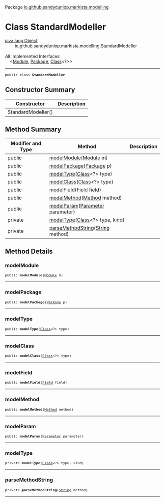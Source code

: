 Package [io.github.sandydunlop.markista.modelling](index.md)

# Class StandardModeller
[java.lang.Object](https://docs.oracle.com/en/java/javase/24/docs/api/java.base/java/lang/Object.html)<br/>
        io.github.sandydunlop.markista.modelling.StandardModeller<br/>
<br/>
All Implemented Interfaces:<br/>
    [](Modeller.md)<[Module](https://docs.oracle.com/en/java/javase/24/docs/api/java.base/java/lang/Module.html), [Package](https://docs.oracle.com/en/java/javase/24/docs/api/java.base/java/lang/Package.html), [Class](https://docs.oracle.com/en/java/javase/24/docs/api/java.base/java/lang/Class.html)<?>>


----

<span style="font-family: monospace; font-size: 80%;">public class __StandardModeller__</span>


## Constructor Summary

| Constructor        | Description |
|--------------------|-------------|
| StandardModeller() |             |



## Method Summary

| Modifier and Type                  | Method                                                                                                                                                      | Description |
|------------------------------------|-------------------------------------------------------------------------------------------------------------------------------------------------------------|-------------|
| public [](../model/ModuleNode.md)  | [modelModule](#modelmodule)([Module](https://docs.oracle.com/en/java/javase/24/docs/api/java.base/java/lang/Module.html) m)                                 |             |
| public [](../model/PackageNode.md) | [modelPackage](#modelpackage)([Package](https://docs.oracle.com/en/java/javase/24/docs/api/java.base/java/lang/Package.html) p)                             |             |
| public [](../model/TypeNode.md)    | [modelType](#modeltype)([Class](https://docs.oracle.com/en/java/javase/24/docs/api/java.base/java/lang/Class.html)<?> type)                                 |             |
| public [](../model/ClassNode.md)   | [modelClass](#modelclass)([Class](https://docs.oracle.com/en/java/javase/24/docs/api/java.base/java/lang/Class.html)<?> type)                               |             |
| public [](../model/FieldNode.md)   | [modelField](#modelfield)([Field](https://docs.oracle.com/en/java/javase/24/docs/api/java.base/java/lang/reflect/Field.html) field)                         |             |
| public [](../model/MethodNode.md)  | [modelMethod](#modelmethod)([Method](https://docs.oracle.com/en/java/javase/24/docs/api/java.base/java/lang/reflect/Method.html) method)                    |             |
| public [](../model/ParamNode.md)   | [modelParam](#modelparam)([Parameter](https://docs.oracle.com/en/java/javase/24/docs/api/java.base/java/lang/reflect/Parameter.html) parameter)             |             |
| private [](../model/TypeNode.md)   | [modelType](#modeltype)([Class](https://docs.oracle.com/en/java/javase/24/docs/api/java.base/java/lang/Class.html)<?> type, [](../model/Node.Kind.md) kind) |             |
| private [](../model/MethodNode.md) | [parseMethodString](#parsemethodstring)([String](https://docs.oracle.com/en/java/javase/24/docs/api/java.base/java/lang/String.html) method)                |             |



## Method Details

### modelModule

<span style="font-family: monospace; font-size: 80%;">public [](../model/ModuleNode.md) __modelModule__([Module](https://docs.oracle.com/en/java/javase/24/docs/api/java.base/java/lang/Module.html) m)</span>




---

### modelPackage

<span style="font-family: monospace; font-size: 80%;">public [](../model/PackageNode.md) __modelPackage__([Package](https://docs.oracle.com/en/java/javase/24/docs/api/java.base/java/lang/Package.html) p)</span>




---

### modelType

<span style="font-family: monospace; font-size: 80%;">public [](../model/TypeNode.md) __modelType__([Class](https://docs.oracle.com/en/java/javase/24/docs/api/java.base/java/lang/Class.html)<?> type)</span>




---

### modelClass

<span style="font-family: monospace; font-size: 80%;">public [](../model/ClassNode.md) __modelClass__([Class](https://docs.oracle.com/en/java/javase/24/docs/api/java.base/java/lang/Class.html)<?> type)</span>




---

### modelField

<span style="font-family: monospace; font-size: 80%;">public [](../model/FieldNode.md) __modelField__([Field](https://docs.oracle.com/en/java/javase/24/docs/api/java.base/java/lang/reflect/Field.html) field)</span>




---

### modelMethod

<span style="font-family: monospace; font-size: 80%;">public [](../model/MethodNode.md) __modelMethod__([Method](https://docs.oracle.com/en/java/javase/24/docs/api/java.base/java/lang/reflect/Method.html) method)</span>




---

### modelParam

<span style="font-family: monospace; font-size: 80%;">public [](../model/ParamNode.md) __modelParam__([Parameter](https://docs.oracle.com/en/java/javase/24/docs/api/java.base/java/lang/reflect/Parameter.html) parameter)</span>




---

### modelType

<span style="font-family: monospace; font-size: 80%;">private [](../model/TypeNode.md) __modelType__([Class](https://docs.oracle.com/en/java/javase/24/docs/api/java.base/java/lang/Class.html)<?> type, [](../model/Node.Kind.md) kind)</span>




---

### parseMethodString

<span style="font-family: monospace; font-size: 80%;">private [](../model/MethodNode.md) __parseMethodString__([String](https://docs.oracle.com/en/java/javase/24/docs/api/java.base/java/lang/String.html) method)</span>




---

